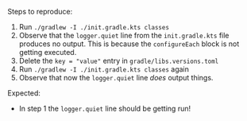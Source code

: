 Steps to reproduce:

1. Run `./gradlew -I ./init.gradle.kts classes`
2. Observe that the `logger.quiet` line from the `init.gradle.kts` file produces no output. This is because the `configureEach` block is not getting executed.
3. Delete the `key = "value"` entry in `gradle/libs.versions.toml`
4. Run `./gradlew -I ./init.gradle.kts classes` again
5. Observe that now the `logger.quiet` line *does* output things.

Expected:
- In step 1 the `logger.quiet` line should be getting run!
